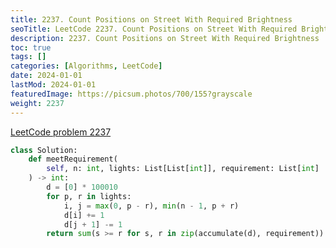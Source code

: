 ```yaml
---
title: 2237. Count Positions on Street With Required Brightness
seoTitle: LeetCode 2237. Count Positions on Street With Required Brightness | Python solution and explanation
description: 2237. Count Positions on Street With Required Brightness
toc: true
tags: []
categories: [Algorithms, LeetCode]
date: 2024-01-01
lastMod: 2024-01-01
featuredImage: https://picsum.photos/700/155?grayscale
weight: 2237
---
```


[LeetCode problem 2237](https://leetcode.com/problems/count-positions-on-street-with-required-brightness/)

```python
class Solution:
    def meetRequirement(
        self, n: int, lights: List[List[int]], requirement: List[int]
    ) -> int:
        d = [0] * 100010
        for p, r in lights:
            i, j = max(0, p - r), min(n - 1, p + r)
            d[i] += 1
            d[j + 1] -= 1
        return sum(s >= r for s, r in zip(accumulate(d), requirement))

```
